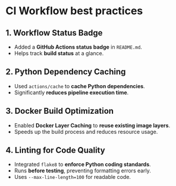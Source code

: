 # CI Workflow best practices

## **1. Workflow Status Badge**

* Added a **GitHub Actions status badge** in `README.md`.
* Helps track **build status** at a glance.

## **2. Python Dependency Caching**

* Used `actions/cache` to **cache Python dependencies**.
* Significantly **reduces pipeline execution time**.

## **3. Docker Build Optimization**

* Enabled **Docker Layer Caching** to **reuse existing image layers**.
* Speeds up the build process and reduces resource usage.

## **4. Linting for Code Quality**

* Integrated `flake8` to **enforce Python coding standards**.
* Runs **before testing**, preventing formatting errors early.
* Uses `--max-line-length=100` for readable code.
